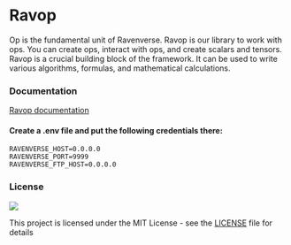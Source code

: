 # Ravop
Op is the fundamental unit of Ravenverse. Ravop is our library to work with ops. You can create ops, interact with ops, and create scalars and tensors. Ravop is a crucial building block of the framework. It can be used to write various algorithms, formulas, and mathematical calculations.

### Documentation
    
[Ravop documentation](https://ravenprotocol.gitbook.io/ravenverse/ravop)

#### Create a .env file and put the following credentials there:

    RAVENVERSE_HOST=0.0.0.0
    RAVENVERSE_PORT=9999
    RAVENVERSE_FTP_HOST=0.0.0.0

### License

<a href="https://github.com/ravenprotocol/ravop/blob/main/LICENSE.rst"><img src="https://img.shields.io/github/license/ravenprotocol/ravop"></a>

This project is licensed under the MIT License - see the [LICENSE](LICENSE) file for details